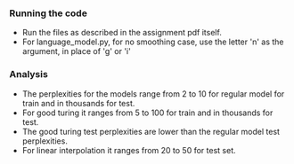 ### Running the code

-   Run the files as described in the assignment pdf itself.
-   For language_model.py, for no smoothing case, use the letter 'n' as the argument, in place of 'g' or 'i'

### Analysis

-   The perplexities for the models range from 2 to 10 for regular model for train and in thousands for test.
-   For good turing it ranges from 5 to 100 for train and in thousands for test.
-   The good turing test perplexities are lower than the regular model test perplexities.
-   For linear interpolation it ranges from 20 to 50 for test set.
